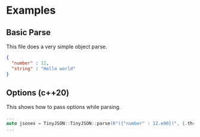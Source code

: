 # Examples

## Basic Parse

This file does a very simple object parse.

```json
{
  "number" : 12,
  "string" : "Hello world"
}
```

## Options (c++20)

This shows how to pass options while parsing.

```cpp
...
auto jsonex = TinyJSON::TinyJSON::parse(R"({"number" : 12.e00})", {.throw_exception = true  });
...
```